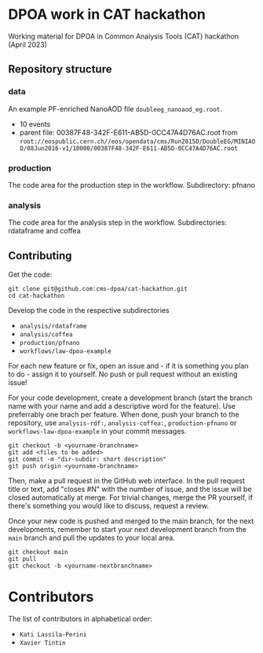 # DPOA work in CAT hackathon

Working material for DPOA in Common Analysis Tools (CAT) hackathon (April 2023)

## Repository structure

### data
An example PF-enriched NanoAOD file `doubleeg_nanoaod_eg.root`.
- 10 events
- parent file: 00387F48-342F-E611-AB5D-0CC47A4D76AC.root from `root://eospublic.cern.ch//eos/opendata/cms/Run2015D/DoubleEG/MINIAOD/08Jun2016-v1/10000/00387F48-342F-E611-AB5D-0CC47A4D76AC.root`

### production

The code area for the production step in the workflow. 
Subdirectory: pfnano

### analysis

The code area for the analysis step in the workflow. 
Subdirectories: rdataframe and coffea

## Contributing

Get the code:

```
git clone git@github.com:cms-dpoa/cat-hackathon.git
cd cat-hackathon
```

Develop the code in the respective subdirectories
- `analysis/rdataframe`
- `analysis/coffea`
- `production/pfnano`
- `workflows/law-dpoa-example`

For each new feature or fix, open an issue and - if it is something you plan to do - assign it to yourself. No push or pull request without an existing issue!

For your code development, create a development branch (start the branch name with your name and add a descriptive word for the feature). Use preferrably one brach per feature. When done, push your branch to the repository, use `analysis-rdf:`, `analysis-coffea:`, `production-pfnano` or `workflows-law-dpoa-example` in your commit messages. 

```
git checkout -b <yourname-branchname>
git add <files to be added>
git commit -m "dir-subdir: short description"
git push origin <yourname-branchname>
```

Then, make a pull request in the GitHub web interface. In the pull request title or text, add "closes #N" with the number of issue, and the issue will be closed automatically at merge. For trivial changes, merge the PR yourself, if there's something you would like to discuss, request a review.

Once your new code is pushed and merged to the main branch, for the next developments, remember to start your next development branch from the `main` branch and pull the updates to your local area.

```
git checkout main
git pull
git checkout -b <yourname-nextbranchname>
```



Contributors
============

The list of contributors in alphabetical order:

- `Kati Lassila-Perini`
- `Xavier Tintin`